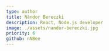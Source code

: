 ```yaml
---
type: author
title: Nándor Bereczki
description: React, Node.js developer
image: ./assets/nandor-bereczki.jpg
priority: 6
github: nNBee
---
```



